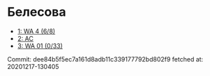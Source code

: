 # Белесова
- [1: WA 4 (6/8)](1.md)
- [2: AC](2.md)
- [3: WA 01 (0/33)](3.md)

Commit: dee84b5f5ec7a161d8adb11c339177792bd802f9
 fetched at: 20201217-130405
